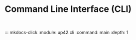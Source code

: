 # Command Line Interface (CLI)

<br>

::: mkdocs-click
    :module: up42.cli
    :command: main
    :depth: 1
    